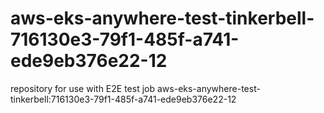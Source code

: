 # aws-eks-anywhere-test-tinkerbell-716130e3-79f1-485f-a741-ede9eb376e22-12
repository for use with E2E test job aws-eks-anywhere-test-tinkerbell:716130e3-79f1-485f-a741-ede9eb376e22-12
